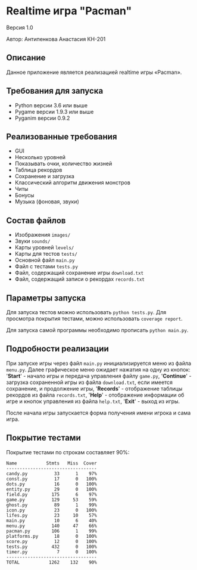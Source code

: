 # Realtime игра "Pacman"
Версия 1.0

Автор: Антипенкова Анастасия КН-201

## Описание
Данное приложение является реализацией realtime игры «Pacman».

## Требования для запуска
* Python версии 3.6 или выше
* Pygame версии 1.9.3 или выше
* Pyganim версии 0.9.2

## Реализованные требования
* GUI
* Несколько уровней
* Показывать очки, количество жизней
* Таблица рекордов
* Сохранение и загрузка
* Классический алгоритм движения монстров
* Читы
* Бонусы
* Музыка (фоновая, звуки)

## Состав файлов
* Изображения `images/`
* Звуки `sounds/`
* Карты уровней `levels/`
* Карты для тестов `tests/`
* Основной файл `main.py`
* Файл с тестами `tests.py`
* Файл, содержащий сохранение игры `download.txt`
* Файл, содержащий записи о рекордах `records.txt`

## Параметры запуска
Для запуска тестов можно использовать `python tests.py`.
Для просмотра покрытия тестами, можно использовать `coverage report`.

Для запуска самой программы необходимо прописать `python main.py`.

## Подробности реализации
При запуске игры через файл `main.py` инициализируется меню из файла `menu.py`. 
Далее графическое меню ожидает нажатия на одну из кнопок: '**Start**' - начало игры и передача управления файлу `game.py`,
'**Continue**' - загрузка сохраненной игры из файла `download.txt`, если имеется сохранение, и продолжение игры,
'**Records**' - отображение таблицы рекордов из файла `records.txt`, 
'**Help**' - отображение информации об игре и кнопок управления из файла `help.txt`,
'**Exit**' - выход из игры.

После начала игры запускается форма получения имени игрока и сама игра.

## Покрытие тестами
Покрытие тестами по строкам составляет 90%:

    Name           Stmts   Miss  Cover
    ----------------------------------
    candy.py          33      1    97%
    const.py          17      0   100%
    dots.py           16      0   100%
    entity.py         29      0   100%
    field.py         175      6    97%
    game.py          129     53    59%
    ghost.py          89      1    99%
    icon.py           23      0   100%
    lifes.py          23     10    57%
    main.py           10      6    40%
    menu.py          140     47    66%
    pacman.py        106      1    99%
    platforms.py      18      0   100%
    score.py          12      0   100%
    tests.py         432      0   100%
    timer.py           7      0   100%
    ----------------------------------
    TOTAL           1262    132    90%


